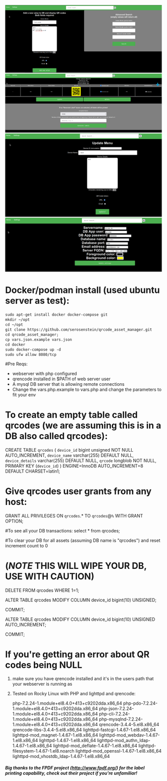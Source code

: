 ![Main Page/Add Device/Search](https://github.com/serosenstein/qrcode_asset_manager/raw/main/screenshots/screenshot1.png)
![Show Devices](https://github.com/serosenstein/qrcode_asset_manager/raw/main/screenshots/screenshot4.png)
![Update Device Menu](https://github.com/serosenstein/qrcode_asset_manager/raw/main/screenshots/screenshot3.png)
![Settings Page](https://github.com/serosenstein/qrcode_asset_manager/raw/main/screenshots/screenshot2.png)

# Docker/podman install (used ubuntu server as test): #
	sudo apt-get install docker docker-compose git
	mkdir ~/opt
	cd ~/opt
	git clone https://github.com/serosenstein/qrcode_asset_manager.git
	cd qrcode_asset_manager;
	cp vars.json.example vars.json
	cd docker
	sudo docker-compose up -d
	sudo ufw allow 8080/tcp


#Pre Reqs:
- webserver with php configured
- qrencode installed in $PATH of web server user
- A mysql DB server that is allowing remote connections 
- Change the vars.php.example to vars.php and change the parameters to fit your env 
# To create an empty table called qrcodes (we are assuming this is in a DB also called qrcodes):
CREATE TABLE `qrcodes` (
  `device_id` bigint unsigned NOT NULL AUTO_INCREMENT,
  `device_name` varchar(255) DEFAULT NULL,
  `device_details` varchar(255) DEFAULT NULL,
  `qrcode` longblob NOT NULL,
  PRIMARY KEY (`device_id`)
) ENGINE=InnoDB AUTO_INCREMENT=8 DEFAULT CHARSET=latin1;

# Give qrcodes user grants from any host:

GRANT ALL PRIVILEGES ON `qrcodes`.* TO `qrcodes`@`%` WITH GRANT OPTION;

#To see all your DB transactions:
select * from qrcodes;

#To clear your DB for all assets (assuming DB name is "qrcodes") and reset increment count to 0


# (*NOTE* THIS WILL WIPE YOUR DB, USE WITH CAUTION) #


DELETE FROM qrcodes WHERE 1=1;

ALTER TABLE qrcodes MODIFY COLUMN device_id bigint(10) UNSIGNED;

COMMIT;

ALTER TABLE qrcodes MODIFY COLUMN device_id bigint(10) UNSIGNED AUTO_INCREMENT;

COMMIT;


# If you're getting an error about QR codes being NULL #
1) make sure you have qrencode installed and it's in the users path that your webserver is running as
2) Tested on Rocky Linux with PHP and lighttpd and qrencode:

	php-7.2.24-1.module+el8.4.0+413+c9202dda.x86_64
	php-pdo-7.2.24-1.module+el8.4.0+413+c9202dda.x86_64
	php-json-7.2.24-1.module+el8.4.0+413+c9202dda.x86_64
	php-cli-7.2.24-1.module+el8.4.0+413+c9202dda.x86_64
	php-mysqlnd-7.2.24-1.module+el8.4.0+413+c9202dda.x86_64
	qrencode-3.4.4-5.el8.x86_64
	qrencode-libs-3.4.4-5.el8.x86_64
	lighttpd-fastcgi-1.4.67-1.el8.x86_64
	lighttpd-mod_magnet-1.4.67-1.el8.x86_64
	lighttpd-mod_webdav-1.4.67-1.el8.x86_64
	lighttpd-1.4.67-1.el8.x86_64
	lighttpd-mod_authn_ldap-1.4.67-1.el8.x86_64
	lighttpd-mod_deflate-1.4.67-1.el8.x86_64
	lighttpd-filesystem-1.4.67-1.el8.noarch
	lighttpd-mod_openssl-1.4.67-1.el8.x86_64
	lighttpd-mod_vhostdb_ldap-1.4.67-1.el8.x86_64


##### Big thanks to the FPDF project (http://www.fpdf.org/) for the label printing capability, check out their project if you're unfamiliar! #####
